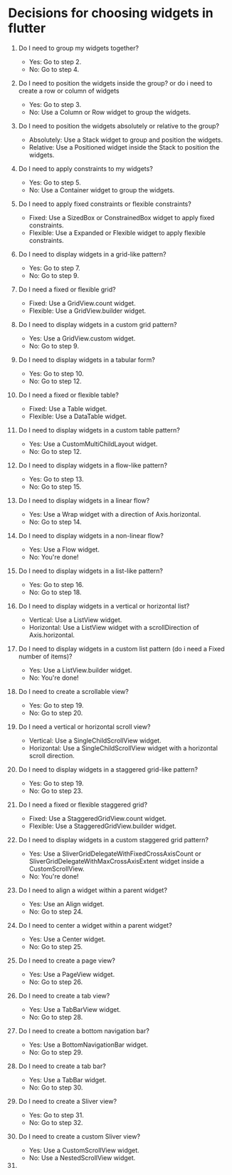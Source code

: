 # Decisions for choosing widgets in flutter

1. Do I need to group my widgets together?
    - Yes: Go to step 2.
    - No: Go to step 4.

2. Do I need to position the widgets inside the group? or do i need to create a row or column of widgets
    - Yes: Go to step 3.
    - No: Use a Column or Row widget to group the widgets.

3. Do I need to position the widgets absolutely or relative to the group?
    - Absolutely: Use a Stack widget to group and position the widgets.
    - Relative: Use a Positioned widget inside the Stack to position the widgets.

4. Do I need to apply constraints to my widgets?
    - Yes: Go to step 5.
    - No: Use a Container widget to group the widgets.

5. Do I need to apply fixed constraints or flexible constraints?
    - Fixed: Use a SizedBox or ConstrainedBox widget to apply fixed constraints.
    - Flexible: Use a Expanded or Flexible widget to apply flexible constraints.

6. Do I need to display widgets in a grid-like pattern?
    - Yes: Go to step 7.
    - No: Go to step 9.

7. Do I need a fixed or flexible grid?
    - Fixed: Use a GridView.count widget.
    - Flexible: Use a GridView.builder widget.

8. Do I need to display widgets in a custom grid pattern?
    - Yes: Use a GridView.custom widget.
    - No: Go to step 9.

9. Do I need to display widgets in a tabular form?
    - Yes: Go to step 10.
    - No: Go to step 12.

10. Do I need a fixed or flexible table?
    - Fixed: Use a Table widget.
    - Flexible: Use a DataTable widget.

11. Do I need to display widgets in a custom table pattern?
    - Yes: Use a CustomMultiChildLayout widget.
    - No: Go to step 12.

12. Do I need to display widgets in a flow-like pattern?
    - Yes: Go to step 13.
    - No: Go to step 15.

13. Do I need to display widgets in a linear flow?
    - Yes: Use a Wrap widget with a direction of Axis.horizontal.
    - No: Go to step 14.

14. Do I need to display widgets in a non-linear flow?
    - Yes: Use a Flow widget.
    - No: You're done!

15. Do I need to display widgets in a list-like pattern?
    - Yes: Go to step 16.
    - No: Go to step 18.

16. Do I need to display widgets in a vertical or horizontal list?
    - Vertical: Use a ListView widget.
    - Horizontal: Use a ListView widget with a scrollDirection of Axis.horizontal.

17. Do I need to display widgets in a custom list pattern (do i need a Fixed number of items)?
    - Yes: Use a ListView.builder widget.
    - No: You're done!

18. Do I need to create a scrollable view?
    - Yes: Go to step 19.
    - No: Go to step 20.

19. Do I need a vertical or horizontal scroll view?
    - Vertical: Use a SingleChildScrollView widget.
    - Horizontal: Use a SingleChildScrollView widget with a horizontal scroll direction.

20. Do I need to display widgets in a staggered grid-like pattern?
    - Yes: Go to step 19.
    - No: Go to step 23.

21. Do I need a fixed or flexible staggered grid?
    - Fixed: Use a StaggeredGridView.count widget.
    - Flexible: Use a StaggeredGridView.builder widget.

22. Do I need to display widgets in a custom staggered grid pattern?
    - Yes: Use a SliverGridDelegateWithFixedCrossAxisCount or SliverGridDelegateWithMaxCrossAxisExtent widget inside a CustomScrollView.
    - No: You're done!

23. Do I need to align a widget within a parent widget?
    - Yes: Use an Align widget.
    - No: Go to step 24.

24. Do I need to center a widget within a parent widget?
    - Yes: Use a Center widget.
    - No: Go to step 25.

25. Do I need to create a page view?
    - Yes: Use a PageView widget.
    - No: Go to step 26.

27. Do I need to create a tab view?
    - Yes: Use a TabBarView widget.
    - No: Go to step 28.

28. Do I need to create a bottom navigation bar?
    - Yes: Use a BottomNavigationBar widget.
    - No: Go to step 29.

29. Do I need to create a tab bar?
    - Yes: Use a TabBar widget.
    - No: Go to step 30.

30. Do I need to create a Sliver view?
    - Yes: Go to step 31.
    - No: Go to step 32.

31. Do I need to create a custom Sliver view?
    - Yes: Use a CustomScrollView widget.
    - No: Use a NestedScrollView widget.

32. 

